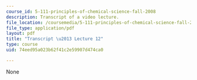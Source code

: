 ```yaml
---
course_id: 5-111-principles-of-chemical-science-fall-2008
description: Transcript of a video lecture.
file_location: /coursemedia/5-111-principles-of-chemical-science-fall-2008/74eed95a023b62f41c2e59907d474ca0_5-111F08-L12.pdf
file_type: application/pdf
layout: pdf
title: "Transcript \u2013 Lecture 12"
type: course
uid: 74eed95a023b62f41c2e59907d474ca0

---
```

None